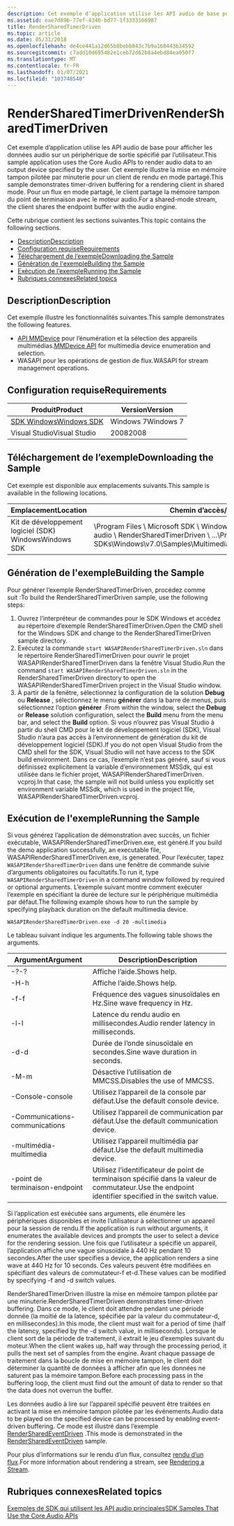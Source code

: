 ```yaml
---
description: Cet exemple d’application utilise les API audio de base pour afficher les données audio sur un périphérique de sortie spécifié par l’utilisateur.
ms.assetid: eae7d896-77ef-4340-bd77-1f3333166987
title: RenderSharedTimerDriven
ms.topic: article
ms.date: 05/31/2018
ms.openlocfilehash: de4ce441a12d65b8bebb843c7b9a168443b34592
ms.sourcegitcommit: c7add10d695482e1ceb72d62b8a4ebd84ea050f7
ms.translationtype: MT
ms.contentlocale: fr-FR
ms.lasthandoff: 01/07/2021
ms.locfileid: "103748540"
---
```

# <a name="rendersharedtimerdriven"></a><span data-ttu-id="96828-103">RenderSharedTimerDriven</span><span class="sxs-lookup"><span data-stu-id="96828-103">RenderSharedTimerDriven</span></span>

<span data-ttu-id="96828-104">Cet exemple d’application utilise les API audio de base pour afficher les données audio sur un périphérique de sortie spécifié par l’utilisateur.</span><span class="sxs-lookup"><span data-stu-id="96828-104">This sample application uses the Core Audio APIs to render audio data to an output device specified by the user.</span></span> <span data-ttu-id="96828-105">Cet exemple illustre la mise en mémoire tampon pilotée par minuterie pour un client de rendu en mode partagé.</span><span class="sxs-lookup"><span data-stu-id="96828-105">This sample demonstrates timer-driven buffering for a rendering client in shared mode.</span></span> <span data-ttu-id="96828-106">Pour un flux en mode partagé, le client partage la mémoire tampon du point de terminaison avec le moteur audio.</span><span class="sxs-lookup"><span data-stu-id="96828-106">For a shared-mode stream, the client shares the endpoint buffer with the audio engine.</span></span>

<span data-ttu-id="96828-107">Cette rubrique contient les sections suivantes.</span><span class="sxs-lookup"><span data-stu-id="96828-107">This topic contains the following sections.</span></span>

-   [<span data-ttu-id="96828-108">Description</span><span class="sxs-lookup"><span data-stu-id="96828-108">Description</span></span>](#description)
-   [<span data-ttu-id="96828-109">Configuration requise</span><span class="sxs-lookup"><span data-stu-id="96828-109">Requirements</span></span>](#requirements)
-   [<span data-ttu-id="96828-110">Téléchargement de l’exemple</span><span class="sxs-lookup"><span data-stu-id="96828-110">Downloading the Sample</span></span>](#downloading-the-sample)
-   [<span data-ttu-id="96828-111">Génération de l'exemple</span><span class="sxs-lookup"><span data-stu-id="96828-111">Building the Sample</span></span>](#building-the-sample)
-   [<span data-ttu-id="96828-112">Exécution de l’exemple</span><span class="sxs-lookup"><span data-stu-id="96828-112">Running the Sample</span></span>](#running-the-sample)
-   [<span data-ttu-id="96828-113">Rubriques connexes</span><span class="sxs-lookup"><span data-stu-id="96828-113">Related topics</span></span>](#related-topics)

## <a name="description"></a><span data-ttu-id="96828-114">Description</span><span class="sxs-lookup"><span data-stu-id="96828-114">Description</span></span>

<span data-ttu-id="96828-115">Cet exemple illustre les fonctionnalités suivantes.</span><span class="sxs-lookup"><span data-stu-id="96828-115">This sample demonstrates the following features.</span></span>

-   <span data-ttu-id="96828-116">[API MMDevice](mmdevice-api.md) pour l’énumération et la sélection des appareils multimédias.</span><span class="sxs-lookup"><span data-stu-id="96828-116">[MMDevice API](mmdevice-api.md) for multimedia device enumeration and selection.</span></span>
-   <span data-ttu-id="96828-117">WASAPI pour les opérations de gestion de flux.</span><span class="sxs-lookup"><span data-stu-id="96828-117">WASAPI for stream management operations.</span></span>

## <a name="requirements"></a><span data-ttu-id="96828-118">Configuration requise</span><span class="sxs-lookup"><span data-stu-id="96828-118">Requirements</span></span>



| <span data-ttu-id="96828-119">Produit</span><span class="sxs-lookup"><span data-stu-id="96828-119">Product</span></span>                                                        | <span data-ttu-id="96828-120">Version</span><span class="sxs-lookup"><span data-stu-id="96828-120">Version</span></span>   |
|----------------------------------------------------------------|-----------|
| [<span data-ttu-id="96828-121">SDK Windows</span><span class="sxs-lookup"><span data-stu-id="96828-121">Windows SDK</span></span>](https://msdn.microsoft.com/windowsvista/bb980924.aspx) | <span data-ttu-id="96828-122">Windows 7</span><span class="sxs-lookup"><span data-stu-id="96828-122">Windows 7</span></span> |
| <span data-ttu-id="96828-123">Visual Studio</span><span class="sxs-lookup"><span data-stu-id="96828-123">Visual Studio</span></span>                                                  | <span data-ttu-id="96828-124">2008</span><span class="sxs-lookup"><span data-stu-id="96828-124">2008</span></span>      |



 

## <a name="downloading-the-sample"></a><span data-ttu-id="96828-125">Téléchargement de l’exemple</span><span class="sxs-lookup"><span data-stu-id="96828-125">Downloading the Sample</span></span>

<span data-ttu-id="96828-126">Cet exemple est disponible aux emplacements suivants.</span><span class="sxs-lookup"><span data-stu-id="96828-126">This sample is available in the following locations.</span></span>



| <span data-ttu-id="96828-127">Emplacement</span><span class="sxs-lookup"><span data-stu-id="96828-127">Location</span></span>    | <span data-ttu-id="96828-128">Chemin d’accès/URL</span><span class="sxs-lookup"><span data-stu-id="96828-128">Path/URL</span></span>                                                                                                 |
|-------------|----------------------------------------------------------------------------------------------------------|
| <span data-ttu-id="96828-129">Kit de développement logiciel (SDK) Windows</span><span class="sxs-lookup"><span data-stu-id="96828-129">Windows SDK</span></span> | <span data-ttu-id="96828-130">\\Program Files \\ Microsoft SDK \\ Windows \\ v 7.0 \\ exemples \\ multimédia \\ audio \\ RenderSharedTimerDriven \\ ...</span><span class="sxs-lookup"><span data-stu-id="96828-130">\\Program Files\\Microsoft SDKs\\Windows\\v7.0\\Samples\\Multimedia\\Audio\\RenderSharedTimerDriven\\...</span></span> |



 

## <a name="building-the-sample"></a><span data-ttu-id="96828-131">Génération de l'exemple</span><span class="sxs-lookup"><span data-stu-id="96828-131">Building the Sample</span></span>

<span data-ttu-id="96828-132">Pour générer l’exemple RenderSharedTimerDriven, procédez comme suit :</span><span class="sxs-lookup"><span data-stu-id="96828-132">To build the RenderSharedTimerDriven sample, use the following steps:</span></span>

1.  <span data-ttu-id="96828-133">Ouvrez l’interpréteur de commandes pour le SDK Windows et accédez au répertoire d’exemple RenderSharedTimerDriven.</span><span class="sxs-lookup"><span data-stu-id="96828-133">Open the CMD shell for the Windows SDK and change to the RenderSharedTimerDriven sample directory.</span></span>
2.  <span data-ttu-id="96828-134">Exécutez la commande `start WASAPIRenderSharedTimerDriven.sln` dans le répertoire RenderSharedTimerDriven pour ouvrir le projet WASAPIRenderSharedTimerDriven dans la fenêtre Visual Studio.</span><span class="sxs-lookup"><span data-stu-id="96828-134">Run the command `start WASAPIRenderSharedTimerDriven.sln` in the RenderSharedTimerDriven directory to open the WASAPIRenderSharedTimerDriven project in the Visual Studio window.</span></span>
3.  <span data-ttu-id="96828-135">À partir de la fenêtre, sélectionnez la configuration de la solution **Debug** ou **Release** , sélectionnez le menu **générer** dans la barre de menus, puis sélectionnez l’option **générer** .</span><span class="sxs-lookup"><span data-stu-id="96828-135">From within the window, select the **Debug** or **Release** solution configuration, select the **Build** menu from the menu bar, and select the **Build** option.</span></span> <span data-ttu-id="96828-136">Si vous n’ouvrez pas Visual Studio à partir du shell CMD pour le kit de développement logiciel (SDK), Visual Studio n’aura pas accès à l’environnement de génération du kit de développement logiciel (SDK).</span><span class="sxs-lookup"><span data-stu-id="96828-136">If you do not open Visual Studio from the CMD shell for the SDK, Visual Studio will not have access to the SDK build environment.</span></span> <span data-ttu-id="96828-137">Dans ce cas, l’exemple n’est pas généré, sauf si vous définissez explicitement la variable d’environnement MSSdk, qui est utilisée dans le fichier projet, WASAPIRenderSharedTimerDriven. vcproj.</span><span class="sxs-lookup"><span data-stu-id="96828-137">In that case, the sample will not build unless you explicitly set environment variable MSSdk, which is used in the project file, WASAPIRenderSharedTimerDriven.vcproj.</span></span>

## <a name="running-the-sample"></a><span data-ttu-id="96828-138">Exécution de l'exemple</span><span class="sxs-lookup"><span data-stu-id="96828-138">Running the Sample</span></span>

<span data-ttu-id="96828-139">Si vous générez l’application de démonstration avec succès, un fichier exécutable, WASAPIRenderSharedTimerDriven.exe, est généré.</span><span class="sxs-lookup"><span data-stu-id="96828-139">If you build the demo application successfully, an executable file, WASAPIRenderSharedTimerDriven.exe, is generated.</span></span> <span data-ttu-id="96828-140">Pour l’exécuter, tapez `WASAPIRenderSharedTimerDriven` dans une fenêtre de commande suivie d’arguments obligatoires ou facultatifs.</span><span class="sxs-lookup"><span data-stu-id="96828-140">To run it, type `WASAPIRenderSharedTimerDriven` in a command window followed by required or optional arguments.</span></span> <span data-ttu-id="96828-141">L’exemple suivant montre comment exécuter l’exemple en spécifiant la durée de lecture sur le périphérique multimédia par défaut.</span><span class="sxs-lookup"><span data-stu-id="96828-141">The following example shows how to run the sample by specifying playback duration on the default multimedia device.</span></span>

`WASAPIRenderSharedTimerDriven.exe -d 20 -multimedia`

<span data-ttu-id="96828-142">Le tableau suivant indique les arguments.</span><span class="sxs-lookup"><span data-stu-id="96828-142">The following table shows the arguments.</span></span>

| <span data-ttu-id="96828-143">Argument</span><span class="sxs-lookup"><span data-stu-id="96828-143">Argument</span></span>        | <span data-ttu-id="96828-144">Description</span><span class="sxs-lookup"><span data-stu-id="96828-144">Description</span></span>                                                |
|-----------------|------------------------------------------------------------|
| <span data-ttu-id="96828-145">-?</span><span class="sxs-lookup"><span data-stu-id="96828-145">-?</span></span>              | <span data-ttu-id="96828-146">Affiche l’aide.</span><span class="sxs-lookup"><span data-stu-id="96828-146">Shows help.</span></span>                                                |
| <span data-ttu-id="96828-147">-H</span><span class="sxs-lookup"><span data-stu-id="96828-147">-h</span></span>              | <span data-ttu-id="96828-148">Affiche l’aide.</span><span class="sxs-lookup"><span data-stu-id="96828-148">Shows help.</span></span>                                                |
| <span data-ttu-id="96828-149">-f</span><span class="sxs-lookup"><span data-stu-id="96828-149">-f</span></span>              | <span data-ttu-id="96828-150">Fréquence des vagues sinusoïdales en Hz.</span><span class="sxs-lookup"><span data-stu-id="96828-150">Sine wave frequency in Hz.</span></span>                                 |
| <span data-ttu-id="96828-151">-l</span><span class="sxs-lookup"><span data-stu-id="96828-151">-l</span></span>              | <span data-ttu-id="96828-152">Latence du rendu audio en millisecondes.</span><span class="sxs-lookup"><span data-stu-id="96828-152">Audio render latency in milliseconds.</span></span>                      |
| <span data-ttu-id="96828-153">-d</span><span class="sxs-lookup"><span data-stu-id="96828-153">-d</span></span>              | <span data-ttu-id="96828-154">Durée de l’onde sinusoïdale en secondes.</span><span class="sxs-lookup"><span data-stu-id="96828-154">Sine wave duration in seconds.</span></span>                             |
| <span data-ttu-id="96828-155">-M</span><span class="sxs-lookup"><span data-stu-id="96828-155">-m</span></span>              | <span data-ttu-id="96828-156">Désactive l’utilisation de MMCSS.</span><span class="sxs-lookup"><span data-stu-id="96828-156">Disables the use of MMCSS.</span></span>                                 |
| <span data-ttu-id="96828-157">-Console</span><span class="sxs-lookup"><span data-stu-id="96828-157">-console</span></span>        | <span data-ttu-id="96828-158">Utilisez l’appareil de la console par défaut.</span><span class="sxs-lookup"><span data-stu-id="96828-158">Use the default console device.</span></span>                            |
| <span data-ttu-id="96828-159">-Communications</span><span class="sxs-lookup"><span data-stu-id="96828-159">-communications</span></span> | <span data-ttu-id="96828-160">Utilisez l’appareil de communication par défaut.</span><span class="sxs-lookup"><span data-stu-id="96828-160">Use the default communication device.</span></span>                      |
| <span data-ttu-id="96828-161">-multimédia</span><span class="sxs-lookup"><span data-stu-id="96828-161">-multimedia</span></span>     | <span data-ttu-id="96828-162">Utilisez l’appareil multimédia par défaut.</span><span class="sxs-lookup"><span data-stu-id="96828-162">Use the default multimedia device.</span></span>                         |
| <span data-ttu-id="96828-163">-point de terminaison</span><span class="sxs-lookup"><span data-stu-id="96828-163">-endpoint</span></span>       | <span data-ttu-id="96828-164">Utilisez l’identificateur de point de terminaison spécifié dans la valeur de commutateur.</span><span class="sxs-lookup"><span data-stu-id="96828-164">Use the endpoint identifier specified in the switch value.</span></span> |



 

<span data-ttu-id="96828-165">Si l’application est exécutée sans arguments, elle énumère les périphériques disponibles et invite l’utilisateur à sélectionner un appareil pour la session de rendu.</span><span class="sxs-lookup"><span data-stu-id="96828-165">If the application is run without arguments, it enumerates the available devices and prompts the user to select a device for the rendering session.</span></span> <span data-ttu-id="96828-166">Une fois que l’utilisateur a spécifié un appareil, l’application affiche une vague sinusoïdale à 440 Hz pendant 10 secondes.</span><span class="sxs-lookup"><span data-stu-id="96828-166">After the user specifies a device, the application renders a sine wave at 440 Hz for 10 seconds.</span></span> <span data-ttu-id="96828-167">Ces valeurs peuvent être modifiées en spécifiant des valeurs de commutateur-f et-d.</span><span class="sxs-lookup"><span data-stu-id="96828-167">These values can be modified by specifying -f and -d switch values.</span></span>

<span data-ttu-id="96828-168">RenderSharedTimerDriven illustre la mise en mémoire tampon pilotée par une minuterie.</span><span class="sxs-lookup"><span data-stu-id="96828-168">RenderSharedTimerDriven demonstrates timer-driven buffering.</span></span> <span data-ttu-id="96828-169">Dans ce mode, le client doit attendre pendant une période donnée (la moitié de la latence, spécifiée par la valeur du commutateur-d, en millisecondes).</span><span class="sxs-lookup"><span data-stu-id="96828-169">In this mode, the client must wait for a period of time (half the latency, specified by the -d switch value, in milliseconds).</span></span> <span data-ttu-id="96828-170">Lorsque le client sort de la période de traitement, il extrait le jeu d’exemples suivant du moteur.</span><span class="sxs-lookup"><span data-stu-id="96828-170">When the client wakes up, half way through the processing period, it pulls the next set of samples from the engine.</span></span> <span data-ttu-id="96828-171">Avant chaque passage de traitement dans la boucle de mise en mémoire tampon, le client doit déterminer la quantité de données à afficher afin que les données ne saturent pas la mémoire tampon.</span><span class="sxs-lookup"><span data-stu-id="96828-171">Before each processing pass in the buffering loop, the client must find out the amount of data to render so that the data does not overrun the buffer.</span></span>

<span data-ttu-id="96828-172">Les données audio à lire sur l’appareil spécifié peuvent être traitées en activant la mise en mémoire tampon pilotée par les événements.</span><span class="sxs-lookup"><span data-stu-id="96828-172">Audio data to be played on the specified device can be processed by enabling event-driven buffering.</span></span> <span data-ttu-id="96828-173">Ce mode est illustré dans l’exemple [RenderSharedEventDriven](rendersharedeventdriven.md) .</span><span class="sxs-lookup"><span data-stu-id="96828-173">This mode is demonstrated in the [RenderSharedEventDriven](rendersharedeventdriven.md) sample.</span></span>

<span data-ttu-id="96828-174">Pour plus d’informations sur le rendu d’un flux, consultez [rendu d’un flux](rendering-a-stream.md).</span><span class="sxs-lookup"><span data-stu-id="96828-174">For more information about rendering a stream, see [Rendering a Stream](rendering-a-stream.md).</span></span>

## <a name="related-topics"></a><span data-ttu-id="96828-175">Rubriques connexes</span><span class="sxs-lookup"><span data-stu-id="96828-175">Related topics</span></span>

<dl> <dt>

[<span data-ttu-id="96828-176">Exemples de SDK qui utilisent les API audio principales</span><span class="sxs-lookup"><span data-stu-id="96828-176">SDK Samples That Use the Core Audio APIs</span></span>](sdk-samples-that-use-the-core-audio-apis.md)
</dt> </dl>

 

 



